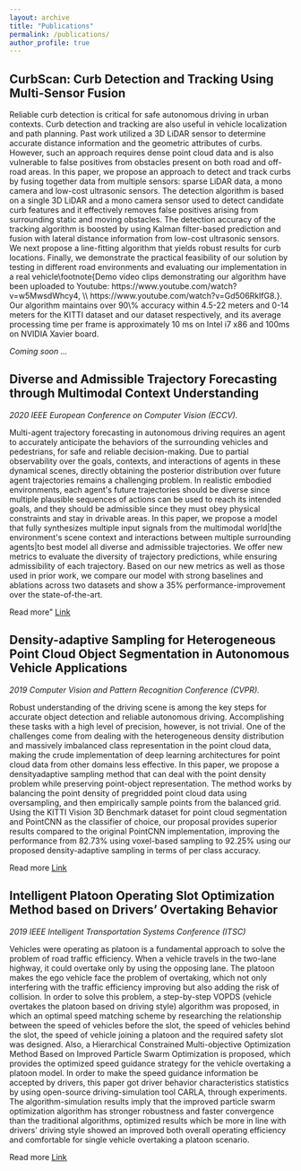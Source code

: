 ```yaml
---
layout: archive
title: "Publications"
permalink: /publications/
author_profile: true
---
```


## CurbScan: Curb Detection and Tracking Using Multi-Sensor Fusion
<p>Reliable curb detection is critical for safe autonomous driving in urban contexts. Curb detection and tracking are also useful in vehicle localization and path planning. Past work utilized a 3D LiDAR sensor to determine accurate distance information and the geometric attributes of curbs. However, such an approach requires dense point cloud data and is also vulnerable to false positives from obstacles present on both road and off-road areas. In this paper, we propose an approach to detect and track curbs by fusing together data from multiple sensors: sparse LiDAR data, a mono camera and low-cost ultrasonic sensors. The detection algorithm is based on a single 3D LiDAR and a mono camera sensor used to detect candidate curb features and it effectively removes false positives arising from surrounding static and moving obstacles. The detection accuracy of the tracking algorithm is boosted by using Kalman filter-based prediction and fusion with lateral distance information from low-cost ultrasonic sensors. We next propose a line-fitting algorithm that yields robust results for curb locations. Finally, we demonstrate the practical feasibility of our solution by testing in different road environments and evaluating our implementation in a real vehicle\footnote{Demo video clips demonstrating our algorithm have been uploaded to Youtube: https://www.youtube.com/watch?v=w5MwsdWhcy4, \\ https://www.youtube.com/watch?v=Gd506RklfG8.}. Our algorithm maintains over 90\% accuracy within 4.5-22 meters and 0-14 meters for the KITTI dataset and our dataset respectively, and its average processing time per frame is approximately 10 ms on Intel i7 x86 and 100ms on NVIDIA Xavier board.<p>
<i> Coming soon ...</i>

## Diverse and Admissible Trajectory Forecasting through Multimodal Context Understanding
<i> 2020 IEEE European Conference on Computer Vision (ECCV).</i> 
<p>Multi-agent trajectory forecasting in autonomous driving requires an agent to accurately anticipate the behaviors of the surrounding vehicles and pedestrians, for safe and reliable decision-making. Due to partial observability over the goals, contexts, and interactions of agents in these dynamical scenes, directly obtaining the posterior distribution over future agent trajectories remains a challenging problem. In realistic embodied environments, each agent's future trajectories should be diverse since multiple plausible sequences of actions can be used to reach its intended goals, and they should be admissible since they must obey physical constraints and stay in drivable areas. In this paper, we propose a model that fully synthesizes multiple input signals from the multimodal world|the environment's scene context and interactions between multiple surrounding agents|to best model all diverse and admissible trajectories. We offer new metrics to evaluate the diversity of trajectory predictions, while ensuring admissibility of each trajectory. Based on our new metrics as well as those used in prior work, we compare our model with strong baselines and ablations across two datasets and show a 35% performance-improvement over the state-of-the-art.</p>
<p>Read more" <a href=" {{ 'https://arxiv.org/abs/2003.03212' }} "><u>Link</u></a></p>

## Density-adaptive Sampling for Heterogeneous Point Cloud Object Segmentation in Autonomous Vehicle Applications  
<i> 2019 Computer Vision and Pattern Recognition Conference (CVPR).</i>  
<p>Robust understanding of the driving scene is among the key steps for accurate object detection and reliable autonomous driving. Accomplishing these tasks with a high level of precision, however, is not trivial. One of the challenges come from dealing with the heterogeneous density distribution and massively imbalanced class representation in the point cloud data, making the crude implementation of deep learning architectures for point cloud data from other domains less effective. In this paper, we propose a densityadaptive sampling method that can deal with the point density problem while preserving point-object representation. The method works by balancing the point density of pregridded point cloud data using oversampling, and then empirically sample points from the balanced grid. Using the KITTI Vision 3D Benchmark dataset for point cloud segmentation and PointCNN as the classifier of choice, our proposal provides superior results compared to the original PointCNN implementation, improving the performance from 82.73% using voxel-based sampling to 92.25% using our proposed density-adaptive sampling in terms of per class accuracy.</p>
<p>Read more  <a href=" {{ 'http://openaccess.thecvf.com/content_CVPRW_2019/html/UG2_Prize_Challenge/Arief_Density-Adaptive_Sampling_for_Heterogeneous_Point_Cloud_Object_Segmentation_in_Autonomous_CVPRW_2019_paper.html' }} "><u>Link</u></a></p>

## Intelligent Platoon Operating Slot Optimization Method based on Drivers’ Overtaking Behavior
<i> 2019 IEEE Intelligent Transportation Systems Conference (ITSC) </i>
<p> Vehicles were operating as platoon is a fundamental approach to solve the problem of road traffic efficiency. When a vehicle travels in the two-lane highway, it could overtake only by using the opposing lane. The platoon makes the ego vehicle face the problem of overtaking, which not only interfering with the traffic efficiency improving but also adding the risk of collision. In order to solve this problem, a step-by-step VOPDS (vehicle overtakes the platoon based on driving style) algorithm was proposed, in which an optimal speed matching scheme by researching the relationship between the speed of vehicles before the slot, the speed of vehicles behind the slot, the speed of vehicle joining a platoon and the required safety slot was designed. Also, a Hierarchical Constrained Multi-objective Optimization Method Based on Improved Particle Swarm Optimization is proposed, which provides the optimized speed guidance strategy for the vehicle overtaking a platoon model. In order to make the speed guidance information be accepted by drivers, this paper got driver behavior characteristics statistics by using open-source driving-simulation tool CARLA, through experiments. The algorithm-simulation results imply that the improved particle swarm optimization algorithm has stronger robustness and faster convergence than the traditional algorithms, optimized results which be more in line with drivers' driving style showed an improved both overall operating efficiency and comfortable for single vehicle overtaking a platoon scenario. </p>
<p>Read more  <a href=" {{ 'https://ieeexplore.ieee.org/abstract/document/8917393' }} "><u>Link</u></a></p>

